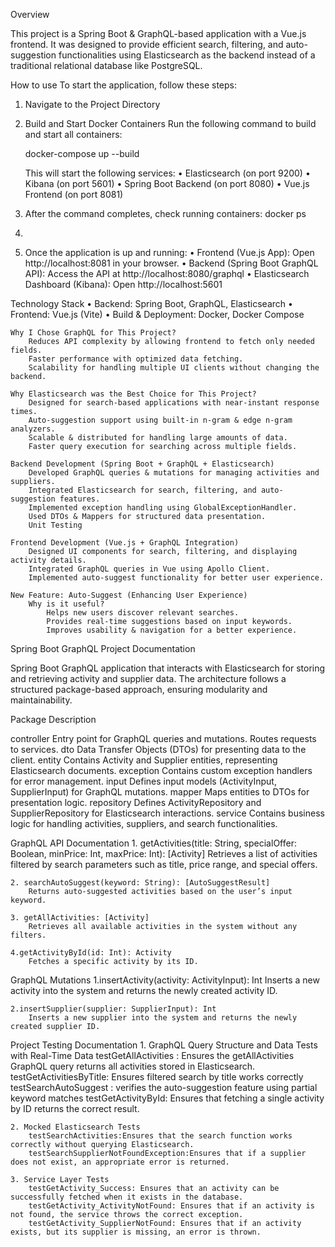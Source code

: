 Overview

This project is a Spring Boot & GraphQL-based application with a Vue.js frontend.
It was designed to provide efficient search, filtering, and auto-suggestion functionalities using Elasticsearch as the backend instead of a traditional relational database like PostgreSQL.


How to use
To start the application, follow these steps:
1.	Navigate to the Project Directory
2.	Build and Start Docker Containers
    Run the following command to build and start all containers:

    docker-compose up --build

    This will start the following services:
    	•	Elasticsearch (on port 9200)
    	•	Kibana (on port 5601)
    	•	Spring Boot Backend (on port 8080)
    	•	Vue.js Frontend (on port 8081)

3. After the command completes, check running containers:
    docker ps
4. 
4. Once the application is up and running:
   	•	Frontend (Vue.js App):
   	        Open http://localhost:8081 in your browser.
   	•	Backend (Spring Boot GraphQL API):
            Access the API at http://localhost:8080/graphql
   	•	Elasticsearch Dashboard (Kibana):
            Open http://localhost:5601



Technology Stack
	•	Backend: Spring Boot, GraphQL, Elasticsearch
	•	Frontend: Vue.js (Vite)
	•	Build & Deployment: Docker, Docker Compose

	Why I Chose GraphQL for This Project?
        Reduces API complexity by allowing frontend to fetch only needed fields.
        Faster performance with optimized data fetching.
        Scalability for handling multiple UI clients without changing the backend.

    Why Elasticsearch was the Best Choice for This Project?
        Designed for search-based applications with near-instant response times.
        Auto-suggestion support using built-in n-gram & edge n-gram analyzers.
        Scalable & distributed for handling large amounts of data.
        Faster query execution for searching across multiple fields.

    Backend Development (Spring Boot + GraphQL + Elasticsearch)
        Developed GraphQL queries & mutations for managing activities and suppliers.
        Integrated Elasticsearch for search, filtering, and auto-suggestion features.
        Implemented exception handling using GlobalExceptionHandler.
        Used DTOs & Mappers for structured data presentation.
        Unit Testing

    Frontend Development (Vue.js + GraphQL Integration)
        Designed UI components for search, filtering, and displaying activity details.
        Integrated GraphQL queries in Vue using Apollo Client.
        Implemented auto-suggest functionality for better user experience.

    New Feature: Auto-Suggest (Enhancing User Experience)
        Why is it useful?
            Helps new users discover relevant searches.
            Provides real-time suggestions based on input keywords.
            Improves usability & navigation for a better experience.

Spring Boot GraphQL Project Documentation

Spring Boot GraphQL application that interacts with Elasticsearch for storing and retrieving activity and supplier data.
The architecture follows a structured package-based approach, ensuring modularity and maintainability.

Package	                Description

controller          	Entry point for GraphQL queries and mutations. Routes requests to services.
dto	                    Data Transfer Objects (DTOs) for presenting data to the client.
entity	                Contains Activity and Supplier entities, representing Elasticsearch documents.
exception	            Contains custom exception handlers for error management.
input	                Defines input models (ActivityInput, SupplierInput) for GraphQL mutations.
mapper	                Maps entities to DTOs for presentation logic.
repository	            Defines ActivityRepository and SupplierRepository for Elasticsearch interactions.
service	                Contains business logic for handling activities, suppliers, and search functionalities.


GraphQL API Documentation
    1. getActivities(title: String, specialOffer: Boolean, minPrice: Int, maxPrice: Int): [Activity]
        Retrieves a list of activities filtered by search parameters such as title, price range, and special offers.

    2. searchAutoSuggest(keyword: String): [AutoSuggestResult]
        Returns auto-suggested activities based on the user’s input keyword.

    3. getAllActivities: [Activity]
        Retrieves all available activities in the system without any filters.

    4.getActivityById(id: Int): Activity
        Fetches a specific activity by its ID.

GraphQL Mutations
    1.insertActivity(activity: ActivityInput): Int
        Inserts a new activity into the system and returns the newly created activity ID.

    2.insertSupplier(supplier: SupplierInput): Int
        Inserts a new supplier into the system and returns the newly created supplier ID.


Project Testing Documentation
    1. GraphQL Query Structure and Data Tests with Real-Time Data
        testGetAllActivities : Ensures the getAllActivities GraphQL query returns all activities stored in Elasticsearch.
        testGetActivitiesByTitle: Ensures filtered search by title works correctly
        testSearchAutoSuggest : verifies the auto-suggestion feature using partial keyword matches
        testGetActivityById: Ensures that fetching a single activity by ID returns the correct result.

    2. Mocked Elasticsearch Tests
        testSearchActivities:Ensures that the search function works correctly without querying Elasticsearch.
        testSearchSupplierNotFoundException:Ensures that if a supplier does not exist, an appropriate error is returned.

    3. Service Layer Tests
        testGetActivity_Success: Ensures that an activity can be successfully fetched when it exists in the database.
        testGetActivity_ActivityNotFound: Ensures that if an activity is not found, the service throws the correct exception.
        testGetActivity_SupplierNotFound: Ensures that if an activity exists, but its supplier is missing, an error is thrown.





